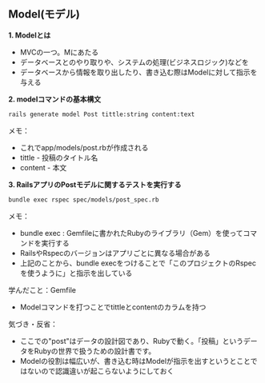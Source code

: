 ## Model(モデル)

**1. Modelとは**
- MVCの一つ。Mにあたる
- データベースとのやり取りや、システムの処理(ビジネスロジック)などを
- データベースから情報を取り出したり、書き込む際はModelに対して指示を与える

**2. modelコマンドの基本構文**
```bash
rails generate model Post tittle:string content:text
```
メモ：
- これでapp/models/post.rbが作成される
- tittle - 投稿のタイトル名
- content - 本文

**3. RailsアプリのPostモデルに関するテストを実行する**
```bash
bundle exec rspec spec/models/post_spec.rb
```
メモ：
- bundle exec : Gemfileに書かれたRubyのライブラリ（Gem）を使ってコマンドを実行する
- RailsやRspecのバージョンはアプリごとに異なる場合がある
- 上記のことから、bundle execをつけることで「このプロジェクトのRspecを使うように」と指示を出している


学んだこと：Gemfile
- Modelコマンドを打つことでtittleとcontentのカラムを持つ

気づき・反省：
- ここでの"post"はデータの設計図であり、Rubyで動く。「投稿」というデータをRubyの世界で扱うための設計書です。
- Modelの役割は幅広いが、書き込む時はModelが指示を出すというとことではないので認識違いが起こらないようにしておく